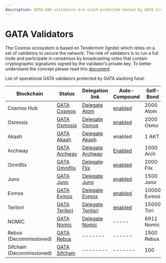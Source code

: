 ```yaml
---
description: GATA DAO validators are slash protected backed by GATA slashing fund
---
```


# GATA Validators

The Cosmso ecosystem is based on Tendermint (Ignite) which relies on a set of validators to secure the network. The role of validators is to run a full node and participate in consensus by broadcasting votes that contain cryptographic signatures signed by the validator’s private key. To better understand the concept please read this [document](https://medium.com/the-cosmos-guardian/proof-of-stake-on-cosmos-network-explained-to-my-dog-f7367297e5ae).

List of operational GATA validators protected by GATA slashing fund:

<table><thead><tr><th width="132">Blockchain</th><th width="108">Status</th><th width="150">Delegation link</th><th width="127">Auto-Compound</th><th width="127">Self-Bond</th><th width="129">Commission</th></tr></thead><tbody><tr><td>Cosmos Hub</td><td><a href="https://www.mintscan.io/cosmos/validators/cosmosvaloper10unx6s0cdqntvrumd5hs07rgd5ytcztqh8etw6">GATA Cosmos</a></td><td><a href="https://wallet.keplr.app/chains/cosmos-hub?modal=validator&#x26;chain=cosmoshub-4&#x26;validator_address=cosmosvaloper10unx6s0cdqntvrumd5hs07rgd5ytcztqh8etw6&#x26;referral=true">Delegate Atom</a></td><td><a href="https://restake.app/cosmoshub/cosmosvaloper10unx6s0cdqntvrumd5hs07rgd5ytcztqh8etw6">enabled</a></td><td>2000 Atom</td><td>3%</td></tr><tr><td>Osmosis</td><td><a href="https://www.mintscan.io/osmosis/validators/osmovaloper1d5ada26tcd24wltfakqkkdu3656k6n4chnyz8h">GATA Osmosis</a></td><td><a href="https://wallet.keplr.app/chains/osmosis?modal=validator&#x26;chain=osmosis-1&#x26;validator_address=osmovaloper1d5ada26tcd24wltfakqkkdu3656k6n4chnyz8h&#x26;referral=true">Delegate Osmos</a></td><td><a href="https://restake.app/osmosis/osmovaloper1d5ada26tcd24wltfakqkkdu3656k6n4chnyz8h">enabled</a></td><td>2000 Osmo</td><td>5%</td></tr><tr><td>Akash</td><td><a href="https://dev.mintscan.io/akash/validators/akashvaloper1jr62umvv72q233e2ew8fkaf0x9yhzfqef42kak">GATA Akash</a></td><td><a href="https://wallet.keplr.app/chains/akash?modal=validator&#x26;chain=akashnet-2&#x26;validator_address=akashvaloper1jr62umvv72q233e2ew8fkaf0x9yhzfqef42kak&#x26;referral=true">Delegate Akash</a></td><td>enabled</td><td>1 AKT</td><td>1%</td></tr><tr><td>Archway</td><td><a href="https://www.mintscan.io/archway/validators/archwayvaloper1mj2muyc2el7z9l243thhj3crhzzn2ds4tsr7ar">GATA Archway</a></td><td><a href="https://connect.archway.io/staking">Delegate Archway</a></td><td><a href="https://www.yieldmos.com/strategies/arch-staking-rewards">Enabled</a></td><td>1000 Arch</td><td>5%</td></tr><tr><td>Omniflix</td><td><a href="https://www.mintscan.io/omniflix/validators/omniflixvaloper1ffk54ch6x8xz8dztyp64j25v7lc3mrsylkjgqj">GATA Omniflix</a></td><td><a href="https://wallet.keplr.app/chains/omniflix?modal=validator&#x26;chain=omniflixhub-1&#x26;validator_address=omniflixvaloper1ffk54ch6x8xz8dztyp64j25v7lc3mrsylkjgqj&#x26;referral=true">Delegate<br>Flix</a></td><td><a href="https://restake.app/omniflixhub/omniflixvaloper1ffk54ch6x8xz8dztyp64j25v7lc3mrsylkjgqj">enabled</a></td><td>2000 Flix</td><td>5%</td></tr><tr><td>Juno</td><td><a href="https://www.mintscan.io/evmos/validators/evmosvaloper1w9m6p7ctu4gkdsr8plle997h25rzsa96xlzfat">GATA Juno</a></td><td><a href="https://wallet.keplr.app/chains/juno?modal=validator&#x26;chain=juno-1&#x26;validator_address=junovaloper1yeaw3dv6jk3hr290l2tsew7rr2vjykynme37s2&#x26;referral=true">Delegate Juno</a></td><td><a href="https://restake.app/juno/junovaloper1yeaw3dv6jk3hr290l2tsew7rr2vjykynme37s2">enabled</a></td><td>1500 Juno</td><td>5%</td></tr><tr><td>Evmos</td><td><a href="https://www.mintscan.io/evmos/validators/evmosvaloper1w9m6p7ctu4gkdsr8plle997h25rzsa96xlzfat">GATA Evmos</a></td><td><a href="https://wallet.keplr.app/chains/evmos?modal=validator&#x26;chain=evmos_9001-2&#x26;validator_address=evmosvaloper1w9m6p7ctu4gkdsr8plle997h25rzsa96xlzfat&#x26;referral=true">Delegate Evmos</a></td><td><a href="https://restake.app/evmos/evmosvaloper1w9m6p7ctu4gkdsr8plle997h25rzsa96xlzfat">enabled</a></td><td>10000 Evmos</td><td>5%</td></tr><tr><td>Teritori</td><td><a href="https://teritori.explorers.guru/validator/torivaloper1dyduggaqthztgm8tnk59flkeu3l3qvpzhhd6hn">GATA Teritori</a></td><td><a href="https://restake.app/teritori/torivaloper1dyduggaqthztgm8tnk59flkeu3l3qvpzhhd6hn/stake">Delegate Teritori </a></td><td><a href="https://restake.app/teritori/torivaloper1dyduggaqthztgm8tnk59flkeu3l3qvpzhhd6hn/delegate">enabled</a></td><td>15000 Tori</td><td>5%</td></tr><tr><td>NOMIC </td><td><a href="https://app.nomic.io/">GATA Nomic</a></td><td><a href="https://app.nomic.io/">Delegate Nomic</a></td><td>-----</td><td>8911 Nomic</td><td>5%</td></tr><tr><td>Rebus  (Decommissioned)</td><td><a href="https://rebus.explorers.guru/validator/rebusvaloper1v9z8pjfgjvuj4ar97h692scm88mvwks5plmvvq">GATA Rebus</a></td><td>-------</td><td>------</td><td>1500 Rebus</td><td>5%</td></tr><tr><td>Sifchain (Decommissioned) </td><td><a href="https://www.mintscan.io/sifchain/validators/sifvaloper1u453cen62m939v548nfql54zl886a9zy7ggzqq">GATA Sifchain</a></td><td>--------</td><td>-------</td><td>100 </td><td>5%</td></tr></tbody></table>

##
